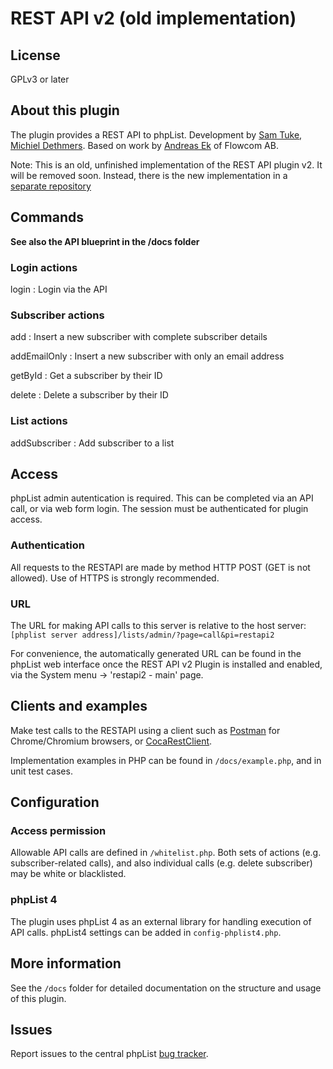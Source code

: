 # REST API v2 (old implementation)


## License

GPLv3 or later


## About this plugin

The plugin provides a REST API to phpList.
Development by [Sam Tuke](http://samtuke.com), [Michiel
Dethmers](http://phplist.com). Based on work by [Andreas
Ek](https://twitter.com/ekandreas) of Flowcom AB.

Note: This is an old, unfinished implementation of the REST API plugin v2. It
will be removed soon. Instead, there is the new implementation in a
[separate repository](https://github.com/phpList/rest-api)


Commands
--------

**See also the API blueprint in the /docs folder**

### Login actions

login
:   Login via the API

### Subscriber actions

add
:   Insert a new subscriber with complete subscriber details

addEmailOnly
:   Insert a new subscriber with only an email address

getById
:   Get a subscriber by their ID

delete
:   Delete a subscriber by their ID

### List actions

addSubscriber
:   Add subscriber to a list

Access
------

phpList admin autentication is required. This can be completed via an
API call, or via web form login. The session must be authenticated for
plugin access.

### Authentication

All requests to the RESTAPI are made by method HTTP POST (GET is not
allowed). Use of HTTPS is strongly recommended.

### URL

The URL for making API calls to this server is relative to the host server: 
`[phplist server address]/lists/admin/?page=call&pi=restapi2`

For convenience, the automatically generated URL can be found in the phpList web interface once the REST API v2 Plugin is installed and enabled, via the System menu -> 'restapi2 - main' page.

Clients and examples
--------------------

Make test calls to the RESTAPI using a client such as
[Postman](https://chrome.google.com/webstore/detail/postman-rest-client/fdmmgilgnpjigdojojpjoooidkmcomcm?hl=en)
for Chrome/Chromium browsers, or
[CocaRestClient](https://mmattozzi.github.io/cocoa-rest-client/).

Implementation examples in PHP can be found in `/docs/example.php`, and
in unit test cases.

Configuration
-------------

### Access permission

Allowable API calls are defined in `/whitelist.php`. Both sets of
actions (e.g. subscriber-related calls), and also individual calls (e.g.
delete subscriber) may be white or blacklisted.

### phpList 4

The plugin uses phpList 4 as an external library for handling execution
of API calls. phpList4 settings can be added in `config-phplist4.php`.

More information
----------------

See the `/docs` folder for detailed documentation on the structure and
usage of this plugin.

Issues
------

Report issues to the central phpList [bug
tracker](https://mantis.phplist.com/).

